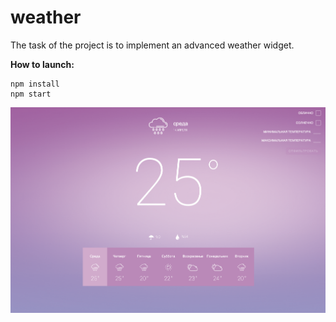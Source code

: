 # weather

The task of the project is to implement an advanced weather widget.

**How to launch:**
```
npm install
npm start
```

![screenshot](/screen/ScreenShot.png?raw=true)
